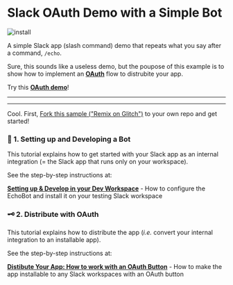 # Slack OAuth Demo with a Simple Bot

![install](https://cdn.glitch.com/2ec8b3de-9650-4eab-b71f-62c01b006901%2Fslack_oauth.png?1507586335453)


A simple Slack app (slash command) demo that repeats what you say after a command, `/echo`.

Sure, this sounds like a useless demo, but the poupose of this example is to show how to implement an [**OAuth**](https://api.slack.com/docs/oauth) flow to distrubite your app.

Try this [**OAuth demo**](https://slack-echobot-oauth.glitch.me/)!

---
---

Cool. First, [Fork this sample ("Remix on Glitch")](https://gomix.com/#!/remix/slack-echobot-oauth) to your own repo and get started!

### 🤖 1. Setting up and Developing a Bot

This tutorial explains how to get started with your Slack app as an internal integration (= the Slack app that runs only on your workspace).

See the step-by-step instructions at:

[**Setting up & Develop in your Dev Workspace**](https://glitch.com/edit/#!/slack-echobot-oauth) - How to configure the EchoBot and install it on your testing Slack workspace

### 🗝 2. Distribute with OAuth

This tutorial explains how to distribute the app (*i.e.* convert your internal integration to an installable app).

See the step-by-step instructions at:

[**Distibute Your App: How to work with an OAuth Button**](https://glitch.com/edit/#!/slack-echobot-oauth) - How to make the app installable to any Slack workspaces with an OAuth button

